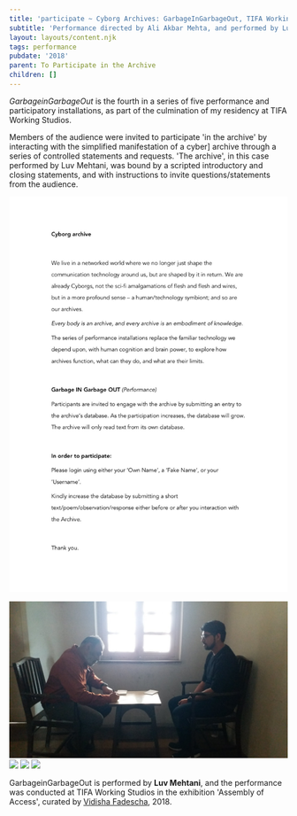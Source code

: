 ```yaml
---
title: 'participate ~ Cyborg Archives: GarbageInGarbageOut, TIFA Working Studios, Pune'
subtitle: 'Performance directed by Ali Akbar Mehta, and performed by Luv Mehtani'
layout: layouts/content.njk
tags: performance
pubdate: '2018'
parent: To Participate in the Archive
children: []
---
```

_GarbageinGarbageOut_ is the fourth in a series of five performance and participatory installations, as part of the culmination of my residency at TIFA Working Studios.

Members of the audience were invited to participate 'in the archive' by interacting with the simplified manifestation of a cyber] archive through a series of controlled statements and requests. 'The archive', in this case performed by Luv Mehtani, was bound by a scripted introductory and closing statements, and with instructions to invite questions/statements from the audience.

![](/static/img/ali-akbar-mehta_cyborg-archives_artist-s-instructions_2018.jpg)


![Performance view: Cyborg Archive: garbageINgarbageOUT, 2018, ARTEL 2018, TIFA Working Studios](/static/img/ali-akbar-mehta_cyborg-archives_performance-view_2018.jpg)
![](/static/img/ali-akbar-mehta_performance-view_cyborg-archive-garbageingarbageout_tifa-working-studios_2018.jpg.jpg)
![](/static/img/ali-akbar-mehta_performance-detail-02_cyborg-archive-error-archive_tifa-working-studios_2018.png)
![](/static/img/ali-akbar-mehta_performance-detail-03_cyborg-archive-error-archive_tifa-working-studios_2018.png)

GarbageinGarbageOut is performed by **Luv Mehtani**, and the performance was conducted at TIFA Working Studios in the exhibition 'Assembly of Access', curated by [Vidisha Fadescha](http://vidisha-fadescha.com/ASSEMBLY-OF-ACCESS), 2018.
